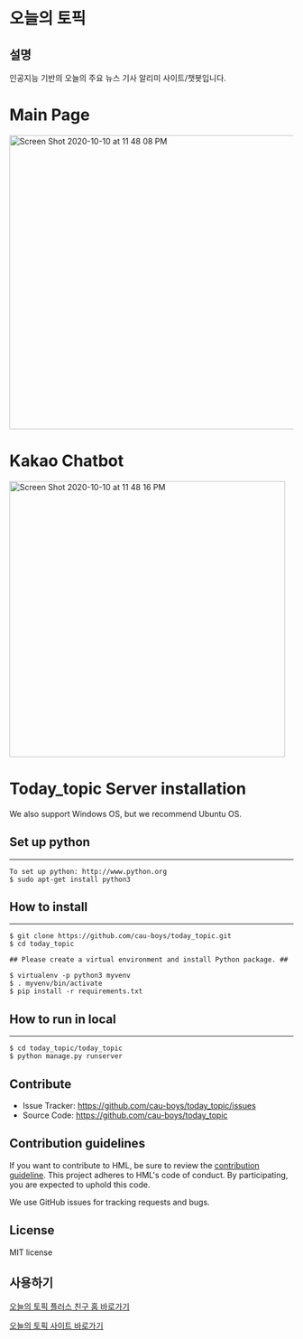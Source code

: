 # 오늘의 토픽

## 설명
인공지능 기반의 오늘의 주요 뉴스 기사 알리미 사이트/챗봇입니다.

# Main Page
<img width="521" alt="Screen Shot 2020-10-10 at 11 48 08 PM" src="https://user-images.githubusercontent.com/38303729/95658133-35ef5300-0b53-11eb-9147-3eeefc994003.png">

# Kakao Chatbot
<img width="489" alt="Screen Shot 2020-10-10 at 11 48 16 PM" src="https://user-images.githubusercontent.com/38303729/95658163-5c14f300-0b53-11eb-89d6-794133fac494.png">

Today_topic Server installation
====================================
We also support Windows OS, but we recommend Ubuntu OS.

Set up python
----------------------------------
********************************

    To set up python: http://www.python.org
    $ sudo apt-get install python3


How to install
--------------------------------
**************************

    $ git clone https://github.com/cau-boys/today_topic.git
    $ cd today_topic
    
    ## Please create a virtual environment and install Python package. ##
    
    $ virtualenv -p python3 myvenv
    $ . myvenv/bin/activate
    $ pip install -r requirements.txt

How to run in local
--------------------------------
***************************

    $ cd today_topic/today_topic
    $ python manage.py runserver
    
        
Contribute
----------------
* Issue Tracker: https://github.com/cau-boys/today_topic/issues
* Source Code: https://github.com/cau-boys/today_topic

Contribution guidelines
-----------------------
If you want to contribute to HML, be sure to review the [contribution guideline](https://github.com/cau-boys/today_topic). This project adheres to HML's code of conduct. By participating, you are expected to uphold this code.

We use GitHub issues for tracking requests and bugs.

License
------------------------
MIT license

## 사용하기
[오늘의 토픽 플러스 친구 홈 바로가기](http://pf.kakao.com/_EFwqj)

[오늘의 토픽 사이트 바로가기](http://topic.cupjoo.kro.kr)
